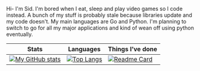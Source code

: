 Hi- I'm Sid. I'm bored when I eat, sleep and play video games so I code instead. A bunch of my stuff is probably stale because libraries update and my code doesn't. My main languages are Go and Python. I'm planning to switch to go for all my major applications and kind of wean off using python eventually.

| Stats | Languages| Things I've done |
| --- | ---| ---|
|[![My GitHub stats](https://github-readme-stats.vercel.app/api?username=WellYesButNo8&theme=moltack)](https://github.com/WellYesButNo8)|[![Top Langs](https://github-readme-stats.vercel.app/api/top-langs/?username=WellYesButNo8&theme=moltack)](https://github.com/WellYesButNo8)|[![Readme Card](https://github-readme-stats.vercel.app/api/pin/?username=gogettercli&repo=cli&show_owner=true&theme=moltack)](https://github.com/gogettercli)|
